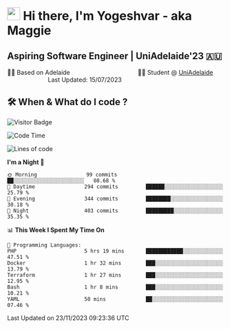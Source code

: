 <h1><img src="https://emojis.slackmojis.com/emojis/images/1531849430/4246/blob-sunglasses.gif?1531849430" width="30"/> Hi there, I'm Yogeshvar - aka Maggie</h1>

## Aspiring Software Engineer | UniAdelaide'23 🇦🇺  
🏂🏻  Based on Adelaide &nbsp;&nbsp;&nbsp;&nbsp;&nbsp;&nbsp;&nbsp;&nbsp;&nbsp;&nbsp;&nbsp;&nbsp;&nbsp;&nbsp;&nbsp;&nbsp;&nbsp;&nbsp;&nbsp;&nbsp;&nbsp;&nbsp;&nbsp;&nbsp;&nbsp;&nbsp;&nbsp;&nbsp;&nbsp;&nbsp;&nbsp;&nbsp;&nbsp;&nbsp;&nbsp;&nbsp;&nbsp;&nbsp;&nbsp;👨‍💻 Student @ [UniAdelaide](https://www.adelaide.edu.au)   &nbsp;&nbsp;&nbsp;&nbsp;&nbsp;&nbsp;&nbsp;&nbsp;&nbsp;&nbsp;&nbsp;&nbsp;&nbsp;&nbsp;&nbsp;&nbsp;&nbsp;&nbsp;&nbsp;&nbsp;&nbsp;&nbsp;&nbsp;&nbsp;Last Updated: 15/07/2023

## 🛠 When & What do I code ?  

![Visitor Badge](https://visitor-badge.feriirawann.repl.co?username=yogeshvar&repo=yogeshvar&label=Visitors&style=plastic&color=%23457BFF&contentType=svg)

<!--START_SECTION:waka-->
![Code Time](http://img.shields.io/badge/Code%20Time-2%2C385%20hrs%2026%20mins-blue)

![Lines of code](https://img.shields.io/badge/From%20Hello%20World%20I%27ve%20Written-4.0%20million%20lines%20of%20code-blue)

**I'm a Night 🦉** 

```text
🌞 Morning                99 commits          ██░░░░░░░░░░░░░░░░░░░░░░░   08.68 % 
🌆 Daytime                294 commits         ██████░░░░░░░░░░░░░░░░░░░   25.79 % 
🌃 Evening                344 commits         ████████░░░░░░░░░░░░░░░░░   30.18 % 
🌙 Night                  403 commits         █████████░░░░░░░░░░░░░░░░   35.35 % 
```


📊 **This Week I Spent My Time On** 

```text
💬 Programming Languages: 
PHP                      5 hrs 19 mins       ████████████░░░░░░░░░░░░░   47.51 % 
Docker                   1 hr 32 mins        ███░░░░░░░░░░░░░░░░░░░░░░   13.79 % 
Terraform                1 hr 27 mins        ███░░░░░░░░░░░░░░░░░░░░░░   12.95 % 
Bash                     1 hr 8 mins         ███░░░░░░░░░░░░░░░░░░░░░░   10.21 % 
YAML                     50 mins             ██░░░░░░░░░░░░░░░░░░░░░░░   07.46 % 
```


 Last Updated on 23/11/2023 09:23:36 UTC
<!--END_SECTION:waka-->
